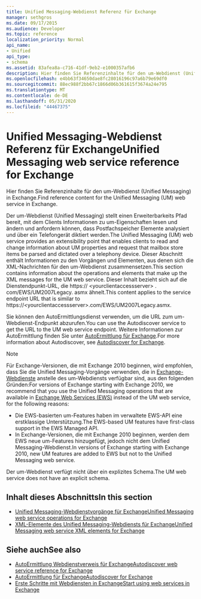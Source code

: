 ```yaml
---
title: Unified Messaging-Webdienst Referenz für Exchange
manager: sethgros
ms.date: 09/17/2015
ms.audience: Developer
ms.topic: reference
localization_priority: Normal
api_name:
- Unified
api_type:
- schema
ms.assetid: 83afea8a-c716-41df-9eb2-e1000357afb6
description: Hier finden Sie Referenzinhalte für den um-Webdienst (Unified Messaging) in Exchange.
ms.openlocfilehash: e4bb63f34650dae8fc28016196c97a6b79e69df0
ms.sourcegitcommit: 88ec988f2bb67c1866d06b361615f3674a24e795
ms.translationtype: MT
ms.contentlocale: de-DE
ms.lasthandoff: 05/31/2020
ms.locfileid: "44467375"
---
```

# <a name="unified-messaging-web-service-reference-for-exchange"></a><span data-ttu-id="9b04f-103">Unified Messaging-Webdienst Referenz für Exchange</span><span class="sxs-lookup"><span data-stu-id="9b04f-103">Unified Messaging web service reference for Exchange</span></span>

<span data-ttu-id="9b04f-104">Hier finden Sie Referenzinhalte für den um-Webdienst (Unified Messaging) in Exchange.</span><span class="sxs-lookup"><span data-stu-id="9b04f-104">Find reference content for the Unified Messaging (UM) web service in Exchange.</span></span>
  
<span data-ttu-id="9b04f-105">Der um-Webdienst (Unified Messaging) stellt einen Erweiterbarkeits Pfad bereit, mit dem Clients Informationen zu um-Eigenschaften lesen und ändern und anfordern können, dass Postfachspeicher Elemente analysiert und über ein Telefongerät diktiert werden.</span><span class="sxs-lookup"><span data-stu-id="9b04f-105">The Unified Messaging (UM) web service provides an extensibility point that enables clients to read and change information about UM properties and request that mailbox store items be parsed and dictated over a telephony device.</span></span> <span data-ttu-id="9b04f-106">Dieser Abschnitt enthält Informationen zu den Vorgängen und Elementen, aus denen sich die XML-Nachrichten für den um-Webdienst zusammensetzen.</span><span class="sxs-lookup"><span data-stu-id="9b04f-106">This section contains information about the operations and elements that make up the XML messages for the UM web service.</span></span> <span data-ttu-id="9b04f-107">Dieser Inhalt bezieht sich auf die Dienstendpunkt-URL, die https:// \<yourclientaccessserver\> . com/EWS/UM2007Legacy. asmx ähnelt.</span><span class="sxs-lookup"><span data-stu-id="9b04f-107">This content applies to the service endpoint URL that is similar to https://\<yourclientaccessserver\>.com/EWS/UM2007Legacy.asmx.</span></span> 
  
<span data-ttu-id="9b04f-108">Sie können den AutoErmittlungsdienst verwenden, um die URL zum um-Webdienst-Endpunkt abzurufen.</span><span class="sxs-lookup"><span data-stu-id="9b04f-108">You can use the Autodiscover service to get the URL to the UM web service endpoint.</span></span> <span data-ttu-id="9b04f-109">Weitere Informationen zur AutoErmittlung finden Sie unter [AutoErmittlung für Exchange](../exchange-web-services/autodiscover-for-exchange.md).</span><span class="sxs-lookup"><span data-stu-id="9b04f-109">For more information about Autodiscover, see [Autodiscover for Exchange](../exchange-web-services/autodiscover-for-exchange.md).</span></span>
  
> [!NOTE]
>  <span data-ttu-id="9b04f-110">Für Exchange-Versionen, die mit Exchange 2010 beginnen, wird empfohlen, dass Sie die Unified Messaging-Vorgänge verwenden, die in [Exchange-Webdienste](https://msdn.microsoft.com/library/60285497-0c4e-4e51-84e1-34dd6d89a5d8%28Office.15%29.aspx) anstelle des um-Webdiensts verfügbar sind, aus den folgenden Gründen:</span><span class="sxs-lookup"><span data-stu-id="9b04f-110">For versions of Exchange starting with Exchange 2010, we recommend that you use the Unified Messaging operations that are available in [Exchange Web Services (EWS)](https://msdn.microsoft.com/library/60285497-0c4e-4e51-84e1-34dd6d89a5d8%28Office.15%29.aspx) instead of the UM web service, for the following reasons:</span></span> 
> - <span data-ttu-id="9b04f-111">Die EWS-basierten um-Features haben im verwaltete EWS-API eine erstklassige Unterstützung.</span><span class="sxs-lookup"><span data-stu-id="9b04f-111">The EWS-based UM features have first-class support in the EWS Managed API.</span></span> 
> - <span data-ttu-id="9b04f-112">In Exchange-Versionen, die mit Exchange 2010 beginnen, werden dem EWS neue um-Features hinzugefügt, jedoch nicht dem Unified Messaging-Webdienst.</span><span class="sxs-lookup"><span data-stu-id="9b04f-112">In versions of Exchange starting with Exchange 2010, new UM features are added to EWS but not to the Unified Messaging web service.</span></span> 
  
<span data-ttu-id="9b04f-113">Der um-Webdienst verfügt nicht über ein explizites Schema.</span><span class="sxs-lookup"><span data-stu-id="9b04f-113">The UM web service does not have an explicit schema.</span></span>
  
## <a name="in-this-section"></a><span data-ttu-id="9b04f-114">Inhalt dieses Abschnitts</span><span class="sxs-lookup"><span data-stu-id="9b04f-114">In this section</span></span>
<span data-ttu-id="9b04f-115"><a name="bk_InThisSection"> </a></span><span class="sxs-lookup"><span data-stu-id="9b04f-115"><a name="bk_InThisSection"> </a></span></span>

- [<span data-ttu-id="9b04f-116">Unified Messaging-Webdienstvorgänge für Exchange</span><span class="sxs-lookup"><span data-stu-id="9b04f-116">Unified Messaging web service operations for Exchange</span></span>](unified-messaging-web-service-operations-for-exchange.md)   
- [<span data-ttu-id="9b04f-117">XML-Elemente des Unified Messaging-Webdiensts für Exchange</span><span class="sxs-lookup"><span data-stu-id="9b04f-117">Unified Messaging web service XML elements for Exchange</span></span>](unified-messaging-web-service-xml-elements-for-exchange.md)
    
## <a name="see-also"></a><span data-ttu-id="9b04f-118">Siehe auch</span><span class="sxs-lookup"><span data-stu-id="9b04f-118">See also</span></span>

- [<span data-ttu-id="9b04f-119">AutoErmittlung Webdienstverweis für Exchange</span><span class="sxs-lookup"><span data-stu-id="9b04f-119">Autodiscover web service reference for Exchange</span></span>](autodiscover-web-service-reference-for-exchange.md)
- [<span data-ttu-id="9b04f-120">AutoErmittlung für Exchange</span><span class="sxs-lookup"><span data-stu-id="9b04f-120">Autodiscover for Exchange</span></span>](../exchange-web-services/autodiscover-for-exchange.md)
- [<span data-ttu-id="9b04f-121">Erste Schritte mit Webdiensten in Exchange</span><span class="sxs-lookup"><span data-stu-id="9b04f-121">Start using web services in Exchange</span></span>](../exchange-web-services/start-using-web-services-in-exchange.md)
    

